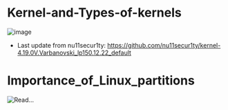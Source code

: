 # Kernel-and-Types-of-kernels
![image](https://github.com/nu11secur1ty/pictures/blob/master/gV8hn.png)

- Last update from nu11secur1ty: https://github.com/nu11secur1ty/kernel-4.19.0V.Varbanovski_lp150.12.22_default

# Importance_of_Linux_partitions
![Read...](https://github.com/nu11secur1ty/Linux_Deployment_Administration_Hacks/tree/master/Importance_of_Linux_partitions)

